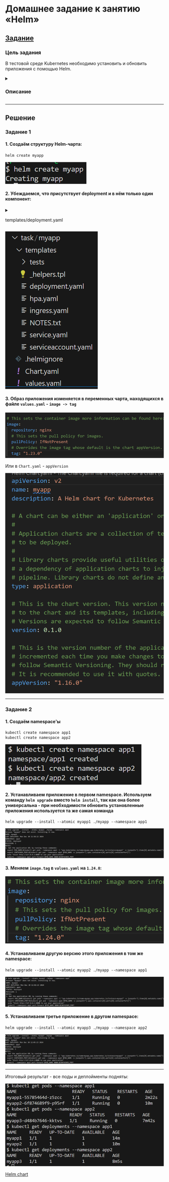 # Домашнее задание к занятию «Helm»

## [Задание](https://github.com/netology-code/kuber-homeworks/blob/1251f3685694d0e28a985cf4464ef8b94e9ccc09/2.5/2.5.md)

### Цель задания

В тестовой среде Kubernetes необходимо установить и обновить приложения с помощью Helm.

<details><summary>

### Описание

</summary>

------

### Задание 1. Подготовить Helm-чарт для приложения
1. Необходимо упаковать приложение в чарт для деплоя в разные окружения.
2. Каждый компонент приложения деплоится отдельным deployment’ом или statefulset’ом.
3. В переменных чарта измените образ приложения для изменения версии.

------

### Задание 2. Запустить две версии в разных неймспейсах

1. Подготовив чарт, необходимо его проверить. Запуститe несколько копий приложения.
2. Одну версию в namespace=app1, вторую версию в том же неймспейсе, третью версию в namespace=app2.
3. Продемонстрируйте результат.

---

### Правила приёма работы
1. Домашняя работа оформляется в своём Git репозитории в файле README.md. Выполненное домашнее задание пришлите ссылкой на .md-файл в вашем репозитории.
2. Файл README.md должен содержать скриншоты вывода необходимых команд kubectl, helm, а также скриншоты результатов.
3. Репозиторий должен содержать тексты манифестов или ссылки на них в файле README.md.

</details>

---

## Решение

### Задание 1

#### 1. Создаём структуру Helm-чарта:

```shell
helm create myapp
```

![helm create](image/helm_create.png)

#### 2. Убеждаемся, что присутствует deployment и в нём только один компонент:

<details><summary>

templates/deployment.yaml

</summary>

```yaml
apiVersion: apps/v1
kind: Deployment
metadata:
  name: {{ include "myapp.fullname" . }}
  labels:
    {{- include "myapp.labels" . | nindent 4 }}
spec:
  {{- if not .Values.autoscaling.enabled }}
  replicas: {{ .Values.replicaCount }}
  {{- end }}
  selector:
    matchLabels:
      {{- include "myapp.selectorLabels" . | nindent 6 }}
  template:
    metadata:
      {{- with .Values.podAnnotations }}
      annotations:
        {{- toYaml . | nindent 8 }}
      {{- end }}
      labels:
        {{- include "myapp.labels" . | nindent 8 }}
        {{- with .Values.podLabels }}
        {{- toYaml . | nindent 8 }}
        {{- end }}
    spec:
      {{- with .Values.imagePullSecrets }}
      imagePullSecrets:
        {{- toYaml . | nindent 8 }}
      {{- end }}
      serviceAccountName: {{ include "myapp.serviceAccountName" . }}
      securityContext:
        {{- toYaml .Values.podSecurityContext | nindent 8 }}
      containers:
        - name: {{ .Chart.Name }}
          securityContext:
            {{- toYaml .Values.securityContext | nindent 12 }}
          image: "{{ .Values.image.repository }}:{{ .Values.image.tag | default .Chart.AppVersion }}"
          imagePullPolicy: {{ .Values.image.pullPolicy }}
          ports:
            - name: http
              containerPort: {{ .Values.service.port }}
              protocol: TCP
          livenessProbe:
            {{- toYaml .Values.livenessProbe | nindent 12 }}
          readinessProbe:
            {{- toYaml .Values.readinessProbe | nindent 12 }}
          resources:
            {{- toYaml .Values.resources | nindent 12 }}
          {{- with .Values.volumeMounts }}
          volumeMounts:
            {{- toYaml . | nindent 12 }}
          {{- end }}
      {{- with .Values.volumes }}
      volumes:
        {{- toYaml . | nindent 8 }}
      {{- end }}
      {{- with .Values.nodeSelector }}
      nodeSelector:
        {{- toYaml . | nindent 8 }}
      {{- end }}
      {{- with .Values.affinity }}
      affinity:
        {{- toYaml . | nindent 8 }}
      {{- end }}
      {{- with .Values.tolerations }}
      tolerations:
        {{- toYaml . | nindent 8 }}
      {{- end }}

```

</details>

![chart structure](image/chart_structure.png)

#### 3. Образ приложения изменяется в переменных чарта, находящихся в файле `values.yaml` - `image -> tag`

![values.yaml](image/values.png)

Или в `Chart.yaml` - `appVersion`

![chart.yaml](image/chart.png)

---

### Задание 2

#### 1. Создаём namespace'ы

```shell
kubectl create namespace app1
kubectl create namespace app2
```

![create namespaces](image/create_namespaces.png)

#### 2. Устанавливаем приложение в первом namespace. Используем команду `helm upgrade` вместо `helm install`, так как она более универсальна - при необходимости обновить установленные приложения используется та же самая команда 

```shell
helm upgrade --install --atomic myapp1 ./myapp --namespace app1
```

![helm install myapp1](image/helm_install_myapp1.png)

#### 3. Меняем `image.tag` в `values.yaml` на `1.24.0`:

![change image tag](image/change_image_tag.png)

#### 4. Устанавливаем другую версию этого приложения в том же namespace:

```shell
helm upgrade --install --atomic myapp2 ./myapp --namespace app1
```

![helm install myapp2](image/helm_install_myapp2.png)

#### 5. Устанавливаем третье приложение в другом namespace:

```shell
helm upgrade --install --atomic myapp3 ./myapp --namespace app2
```

![helm install myapp3](image/helm_install_myapp3.png)

---

Итоговый результат - все поды и деплойменты подняты:

![resume](image/resume.png)

[Helm chart](./helm_chart)